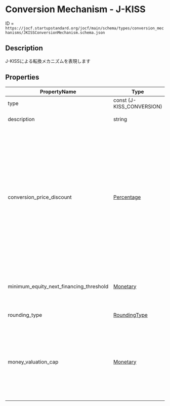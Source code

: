 # Conversion Mechanism - J-KISS

ID = `https://jocf.startupstandard.org/jocf/main/schema/types/conversion_mechanisms/JKISSConversionMechanism.schema.json`

## Description
J-KISSによる転換メカニズムを表現します

## Properties

| PropertyName | Type | Required | Description |
|-------------|------|----------|-------------|
| type | const (J-KISS_CONVERSION) | Yes |  |
| description | string | No | 転換メカニズムの説明 |
| conversion_price_discount | [Percentage](../types/Percentage.md) | Yes | 本コンバーティブルエクイティの転換価格算出のために、転換価額決定対象の転換価額に対して適用するディスカウント。 J-KISS上の係数が0.8なら、本パラメータは0.2が設定される。 |
| minimum_equity_next_financing_threshold | [Monetary](../types/Monetary.md) | Yes | 転換価額決定の対象となる株式資金調達の最低調達額 |
| rounding_type | [RoundingType](../enums/RoundingType.md) | Yes | 転換時の丸め方 |
| money_valuation_cap | [Monetary](../types/Monetary.md) | Yes | プレキャップまたはポストキャップ。J-KISS 1.xではプレキャップ、J-KISS 2.xではポストキャップとなる。 |